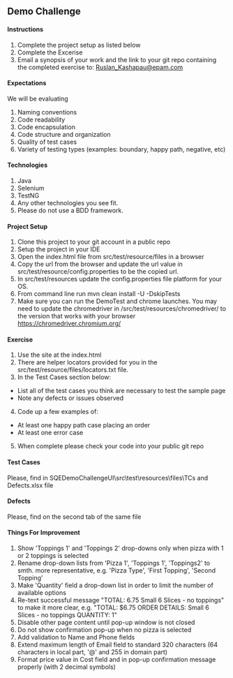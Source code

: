 ## Demo Challenge

#### Instructions
1. Complete the project setup as listed below
2. Complete the Excerise
3. Email a synopsis of your work and the link to your git repo containing the completed exercise to: Ruslan_Kashapau@epam.com


#### Expectations
We will be evaluating
1. Naming conventions
2. Code readability
3. Code encapsulation
4. Code structure and organization
5. Quality of test cases
6. Variety  of testing types (examples: boundary, happy path, negative, etc) 


#### Technologies
1. Java
2. Selenium
3. TestNG
4. Any other technologies you see fit.
5. Please do not use a BDD framework.

#### Project Setup
1. Clone this project to your git account in a public repo
2. Setup the project in your IDE
3. Open the index.html file from src/test/resource/files in a browser
4. Copy the url from the browser and update the url value in src/test/resource/config.properties to be the copied url.
5. In src/test/resources update the config.properties file platform for your OS.
6. From command line run mvn clean install -U -DskipTests
7. Make sure you can run the DemoTest and chrome launches.  You may need to update the chromedriver in /src/test/resources/chromedriver/ to the version that works with your browser
   https://chromedriver.chromium.org/


#### Exercise
1. Use the site at the index.html
2. There are helper locators provided for you in the src/test/resource/files/locators.txt file.
3. In the Test Cases section below:
  - List all of the test cases you think are necessary to test the sample page
  - Note any defects or issues observed
4. Code up a few examples of:
  - At least one happy path case placing an order
  - At least one error case
5. When complete please check your code into your public git repo

#### Test Cases
Please, find in SQEDemoChallengeUI\src\test\resources\files\TCs and Defects.xlsx file

#### Defects
Please, find on the second tab of the same file

#### Things For Improvement
1. Show 'Toppings 1' and 'Toppings 2' drop-downs only when pizza with 1 or 2 toppings is selected
2. Rename drop-down lists from 'Pizza 1', 'Toppings 1', 'Toppings2' to smth. more representative, e.g. 'Pizza Type', 'First Topping', 'Second Topping'
3. Make 'Quantity' field a drop-down list in order to limit the number of available options
4. Re-text successful message "TOTAL: 6.75 Small 6 Slices - no toppings" to make it more clear, e.g. "TOTAL: $6.75 ORDER DETAILS: Small 6 Slices - no toppings QUANTITY: 1"
5. Disable other page content until pop-up window is not closed
6. Do not show confirmation pop-up when no pizza is selected
7. Add validation to Name and Phone fields
8. Extend maximum length of Email field to standard 320 characters (64 characters in local part, '@' and 255 in domain part)
9. Format price value in Cost field and in pop-up confirmation message properly (with 2 decimal symbols)